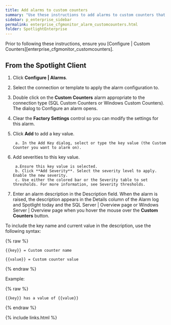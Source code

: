 ```yaml
---
title: Add alarms to custom counters
summary: "Use these instructions to add alarms to custom counters that return a numeric value, so that you are alerted when the counter values exceed their thresholds."
sidebar: p_enterprise_sidebar
permalink: enterprise_cfgmonitor_alarm_customcounters.html
folder: SpotlightEnterprise
---
```


Prior to following these instructions, ensure you [Configure \| Custom Counters][enterprise_cfgmonitor_customcounters].

## From the Spotlight Client

1. Click **Configure \| Alarms**.
2. Select the connection or template to apply the alarm configuration to.
3. Double click on the **Custom Counters** alarm appropriate to the connection type (SQL Custom Counters or Windows Custom Counters). The dialog to Configure an alarm opens.
4. Clear the **Factory Settings** control so you can modify the settings for this alarm.
5. Click **Add** to add a key value.

        a. In the Add Key dialog, select or type the key value (the Custom Counter you want to alarm on).

6. Add severities to this key value.

        a.Ensure this key value is selected.
        b. Click **Add Severity**. Select the severity level to apply. Enable the new severity.
        c. Use either the colored bar or the Severity table to set thresholds. For more information, see Severity thresholds.
        
7. Enter an alarm description in the Description field. When the alarm is raised, the description appears in the Details column of the Alarm log and Spotlight today and the SQL Server \| Overview page or Windows Server \| Overview page when you hover the mouse over the **Custom Counters** button.

To include the key name and current value in the description, use the following syntax:

{% raw %}
```liquid
{{key}} = Custom counter name

{{value}} = Custom counter value
```
{% endraw %}

Example:

{% raw %}
```liquid
{{key}} has a value of {{value}}
```
{% endraw %}


{% include links.html %}
